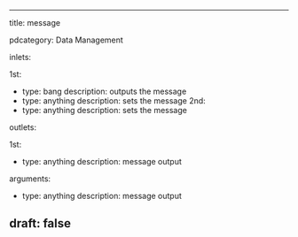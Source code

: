 --- 


title: message

pdcategory: Data Management

inlets:

  1st:
  - type: bang
    description: outputs the message
  - type: anything
    description: sets the message
  2nd:
  - type: anything
    description: sets the message

outlets:

  1st:
  - type: anything
    description: message output

arguments:
  - type: anything
    description: message output





draft: false
---